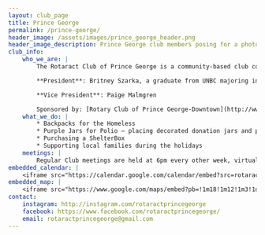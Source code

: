 ```yaml
---
layout: club_page
title: Prince George
permalink: /prince-george/
header_image: /assets/images/prince_george_header.png
header_image_description: Prince George club members posing for a photo
club_info:
    who_we_are: |
        The Rotaract Club of Prince George is a community-based club comprised of students and young professionals. As a relatively new club, they are hoping to become more involved in the community through volunteering and expressing a voice on important issues in the community. They believe that with diversity and unity, any issue can be tackled and positive change can be created. Their core values include creating positive relationships and professional skills and taking part in diverse experiences.

        **President**: Britney Szarka, a graduate from UNBC majoring in Biomedical Studies, Britney works at the Prince George Hospice Society as the Volunteer Coordinator and Children's Grief Lead. She sits on the Board of BBBSNBC as Vice President and mentors school age children in their group programming. Growing up in Prince George, she enjoys exploring Northern BC by hiking, canoeing, skiing, biking, and snowshoeing. She recently discovered what makes PG unique is its community, its people’s remarkable support for those in need. 

        **Vice President**: Paige Malmgren

        Sponsored by: [Rotary Club of Prince George-Downtown](http://www.clubrunner.ca/Portal/Home.aspx?cid=758), [Rotary Club of Prince George-Nechako](http://www.clubrunner.ca/Portal/Home.aspx?cid=372), and [Rotary Club of Prince George-Yellowhead](http://www.clubrunner.ca/Portal/Home.aspx?cid=760)
    what_we_do: |
        * Backpacks for the Homeless
        * Purple Jars for Polio – placing decorated donation jars and polio information sheets at six business locations in the community. All proceeds will be donated to the Polio Plus Fund.
        * Purchasing a ShelterBox
        * Supporting local families during the holidays
    meetings: |
        Regular Club meetings are held at 6pm every other week, virtually and in-person.
embedded_calendar: |
    <iframe src="https://calendar.google.com/calendar/embed?src=rotaractprincegeorge%40gmail.com&amp;ctz=America/Vancouver" style="border: 0" scrolling="no" width="800" height="600" frameborder="0"></iframe>
embedded_map: |
    <iframe src="https://www.google.com/maps/embed?pb=!1m18!1m12!1m3!1d2349.840060105844!2d-122.74810868411431!3d53.91681798010251!2m3!1f0!2f0!3f0!3m2!1i1024!2i768!4f13.1!3m3!1m2!1s0x538898e453bc44f7%3A0xed53358e85599932!2s1299+3rd+Ave%2C+Prince+George%2C+BC+V2L+3E6!5e0!3m2!1sen!2sca!4v1512918143565" style="border: 0px none; pointer-events: none;" allowfullscreen="" width="600" height="600" frameborder="0"></iframe>
contact:
    instagram: http://instagram.com/rotaractprincegeorge
    facebook: https://www.facebook.com/rotaractprincegeorge/
    email: rotaractprincegeorge@gmail.com 
---
```

